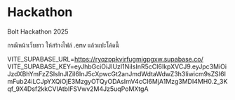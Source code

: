 # Hackathon
Bolt Hackathon 2025

กรณีหน้าเว็บขาว ให้สร้างไฟล์ .env 
แล้วแปะโค้ดนี้

VITE_SUPABASE_URL=https://ryqzppkvjrfugmigpgxw.supabase.co/
VITE_SUPABASE_KEY=eyJhbGciOiJIUzI1NiIsInR5cCI6IkpXVCJ9.eyJpc3MiOiJzdXBhYmFzZSIsInJlZiI6InJ5cXpwcGt2anJmdWdtaWdwZ3h3Iiwicm9sZSI6ImFub24iLCJpYXQiOjE3MzgyOTQyODAsImV4cCI6MjA1Mzg3MDI4MH0.2_3Kqf_9X4Dsf2kkCVIAtbIFSVwv2M4Jz5uqPoMXtgA
